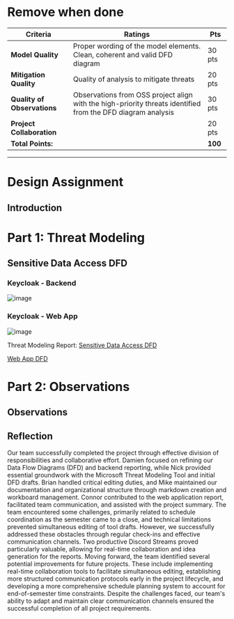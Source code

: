 # Remove when done
| Criteria | Ratings | Pts |
| --- | --- | --- |
| **Model Quality** | Proper wording of the model elements. Clean, coherent and valid DFD diagram | 30 pts |
| **Mitigation Quality** | Quality of analysis to mitigate threats | 20 pts |
| **Quality of Observations** | Observations from OSS project align with the high-priority threats identified from the DFD diagram analysis | 30 pts |
| **Project Collaboration** | | 20 pts |
| **Total Points:** | | **100** |

---
# Design Assignment
## Introduction
# Part 1: Threat Modeling
## Sensitive Data Access DFD

### Keycloak - Backend
![image](https://github.com/user-attachments/assets/e63efedd-5bc8-43df-9801-e30d38d3be73)

### Keycloak - Web App
![image](https://github.com/user-attachments/assets/3ac3e9d2-0e83-4071-932d-e389d47057b2)


Threat Modeling Report: [Sensitive Data Access DFD](https://htmlpreview.github.io/?https://github.com/mhenke/CYBR8420-SoftwareAssurance-Proposal/blob/main/Data%20Flow%20Diagrams/Sensitive%20Data%20Access%20DFD.htm)

[Web App DFD](https://htmlpreview.github.io/?https://github.com/mhenke/CYBR8420-SoftwareAssurance-Proposal/blob/main/Data%20Flow%20Diagrams/Keycloak%20Web%20App.htm)

# Part 2: Observations
## Observations  
## Reflection
 Our team successfully completed the project through effective division of responsibilities and collaborative effort. Damien focused on refining our Data Flow Diagrams (DFD) and backend reporting, while Nick provided essential groundwork with the Microsoft Threat Modeling Tool and initial DFD drafts. Brian handled critical editing duties, and Mike maintained our documentation and organizational structure through markdown creation and workboard management. Connor contributed to the web application report, facilitated team communication, and assisted with the project summary.
The team encountered some challenges, primarily related to schedule coordination as the semester came to a close, and technical limitations prevented simultaneous editing of tool drafts. However, we successfully addressed these obstacles through regular check-ins and effective communication channels. Two productive Discord Streams proved particularly valuable, allowing for real-time collaboration and idea generation for the reports.
Moving forward, the team identified several potential improvements for future projects. These include implementing real-time collaboration tools to facilitate simultaneous editing, establishing more structured communication protocols early in the project lifecycle, and developing a more comprehensive schedule planning system to account for end-of-semester time constraints. Despite the challenges faced, our team's ability to adapt and maintain clear communication channels ensured the successful completion of all project requirements.

